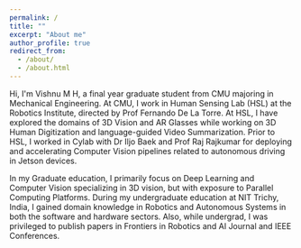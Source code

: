 ```yaml
---
permalink: /
title: ""
excerpt: "About me"
author_profile: true
redirect_from: 
  - /about/
  - /about.html
---
```


Hi, I'm Vishnu M H, a final year graduate student from CMU majoring in Mechanical Engineering. At CMU, I work in Human Sensing Lab (HSL) at the Robotics Institute, directed by Prof Fernando De La Torre. At HSL, I have explored the domains of 3D Vision and AR Glasses while working on 3D Human Digitization and language-guided Video Summarization. Prior to HSL, I worked in Cylab with Dr Iljo Baek and Prof Raj Rajkumar for deploying and accelerating Computer Vision pipelines related to autonomous driving in Jetson devices.

In my Graduate education, I primarily focus on Deep Learning and Computer Vision specializing in 3D vision, but with exposure to Parallel Computing Platforms. During my undergraduate education at NIT Trichy, India, I gained domain knowledge in Robotics and Autonomous Systems in both the software and hardware sectors. Also, while undergrad, I was privileged to publish papers in Frontiers in Robotics and AI Journal and IEEE Conferences.


